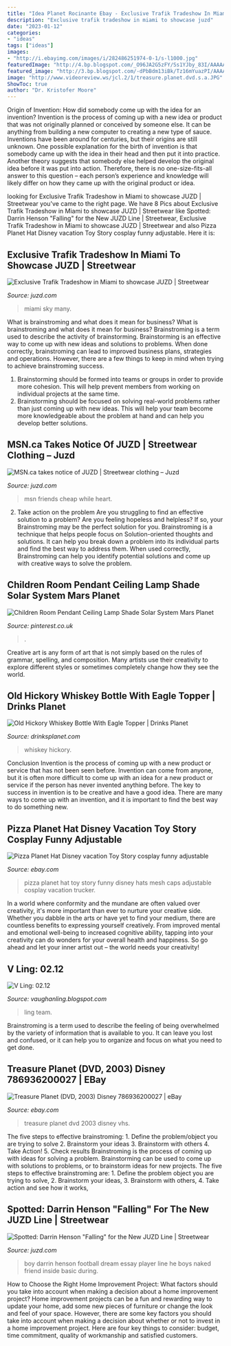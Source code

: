 ```yaml
---
title: "Idea Planet Rocinante Ebay - Exclusive Trafik Tradeshow In Miami To Showcase Juzd"
description: "Exclusive trafik tradeshow in miami to showcase juzd"
date: "2023-01-12"
categories:
- "ideas"
tags: ["ideas"]
images:
- "http://i.ebayimg.com/images/i/282486251974-0-1/s-l1000.jpg"
featuredImage: "http://4.bp.blogspot.com/_O96JA2G5zFY/Ss1YJby_83I/AAAAAAAAAxM/ltP3B-UsJZ0/s400/darrinhenson.jpg"
featured_image: "http://3.bp.blogspot.com/-dPbBdm13iBk/Tz16mYuazPI/AAAAAAAAErg/TiGHSHXZyeY/s1600/SupermanPackage.jpg"
image: "http://www.videoreview.ws/jcl.2/1/treasure.planet.dvd.s.a.JPG"
ShowToc: true
author: "Dr. Kristofer Moore"
---
```



Origin of Invention: How did somebody come up with the idea for an invention?
Invention is the process of coming up with a new idea or product that was not originally planned or conceived by someone else. It can be anything from building a new computer to creating a new type of sauce. Inventions have been around for centuries, but their origins are still unknown. One possible explanation for the birth of invention is that somebody came up with the idea in their head and then put it into practice. Another theory suggests that somebody else helped develop the original idea before it was put into action. Therefore, there is no one-size-fits-all answer to this question – each person’s experience and knowledge will likely differ on how they came up with the original product or idea.

	

		
looking for Exclusive Trafik Tradeshow in Miami to showcase JUZD | Streetwear you've came to the right page. We have 8 Pics about Exclusive Trafik Tradeshow in Miami to showcase JUZD | Streetwear like Spotted: Darrin Henson &quot;Falling&quot; for the New JUZD Line | Streetwear, Exclusive Trafik Tradeshow in Miami to showcase JUZD | Streetwear and also Pizza Planet Hat Disney vacation Toy Story cosplay funny adjustable. Here it is:
		
    
## Exclusive Trafik Tradeshow In Miami To Showcase JUZD | Streetwear

<img loading=lazy src="http://1.bp.blogspot.com/_TQGv9z56Xts/SM2nwY64bkI/AAAAAAAAASs/NrzaGdxqrto/s400/miami-sky.jpg" onerror="this.onerror=null;this.src='https://tse2.mm.bing.net/th?id=OIP.usUmUom6NoEhcoIUHOU66gAAAA&amp;pid=15.1';" alt="Exclusive Trafik Tradeshow in Miami to showcase JUZD | Streetwear">

_Source: juzd.com_

>miami sky many. 

	

What is brainstroming and what does it mean for business?
What is brainstroming and what does it mean for business?
Brainstroming is a term used to describe the activity of brainstorming. Brainstorming is an effective way to come up with new ideas and solutions to problems. When done correctly, brainstroming can lead to improved business plans, strategies and operations. However, there are a few things to keep in mind when trying to achieve brainstroming success.

1) Brainstorming should be formed into teams or groups in order to provide more cohesion. This will help prevent members from working on individual projects at the same time.
2) Brainstorming should be focused on solving real-world problems rather than just coming up with new ideas. This will help your team become more knowledgeable about the problem at hand and can help you develop better solutions.

    
## MSN.ca Takes Notice Of JUZD | Streetwear Clothing – Juzd

<img loading=lazy src="http://1.bp.blogspot.com/_O96JA2G5zFY/SQjfVGZyAYI/AAAAAAAAAQk/A7Gfj8AP3oM/s400/juzddd.jpg" onerror="this.onerror=null;this.src='https://tse3.mm.bing.net/th?id=OIP.wGTAG5m6N6MApEl6LM5qWgAAAA&amp;pid=15.1';" alt="MSN.ca takes notice of JUZD | Streetwear clothing – Juzd">

_Source: juzd.com_

>msn friends cheap while heart. 

	

2. Take action on the problem
Are you struggling to find an effective solution to a problem? Are you feeling hopeless and helpless? If so, your Brainstroming may be the perfect solution for you. Brainstroming is a technique that helps people focus on Solution-oriented thoughts and solutions. It can help you break down a problem into its individual parts and find the best way to address them. When used correctly, Brainstroming can help you identify potential solutions and come up with creative ways to solve the problem.

    
## Children Room Pendant Ceiling Lamp Shade Solar System Mars Planet

<img loading=lazy src="https://i.pinimg.com/736x/0b/84/c4/0b84c4fa40430afae0577f6c8e1e195f.jpg" onerror="this.onerror=null;this.src='https://tse1.mm.bing.net/th?id=OIP.B7sbzi81u-Zf2rihD0Nj-wHaHa&amp;pid=15.1';" alt="Children Room Pendant Ceiling Lamp Shade Solar System Mars Planet">

_Source: pinterest.co.uk_

>. 

	

Creative art is any form of art that is not simply based on the rules of grammar, spelling, and composition. Many artists use their creativity to explore different styles or sometimes completely change how they see the world.

    
## Old Hickory Whiskey Bottle With Eagle Topper | Drinks Planet

<img loading=lazy src="https://decg5lu73tfmh.cloudfront.net/drinksplanet.com/images/fbfiles/images/625w/image-a4eb29a67c3dca003d7732b9450b575e_v_1517546162.jpg" onerror="this.onerror=null;this.src='https://tse1.mm.bing.net/th?id=OIP.2YBm5nOH9p8G9fmc-DGOHgHaJ6&amp;pid=15.1';" alt="Old Hickory Whiskey Bottle With Eagle Topper | Drinks Planet">

_Source: drinksplanet.com_

>whiskey hickory. 

	

Conclusion
Invention is the process of coming up with a new product or service that has not been seen before. Invention can come from anyone, but it is often more difficult to come up with an idea for a new product or service if the person has never invented anything before. The key to success in invention is to be creative and have a good idea. There are many ways to come up with an invention, and it is important to find the best way to do something new.

    
## Pizza Planet Hat Disney Vacation Toy Story Cosplay Funny Adjustable

<img loading=lazy src="http://i.ebayimg.com/images/i/282486251974-0-1/s-l1000.jpg" onerror="this.onerror=null;this.src='https://tse3.mm.bing.net/th?id=OIP.KZIlQlXXXKQfki3CBLaHjAHaHa&amp;pid=15.1';" alt="Pizza Planet Hat Disney vacation Toy Story cosplay funny adjustable">

_Source: ebay.com_

>pizza planet hat toy story funny disney hats mesh caps adjustable cosplay vacation trucker. 

	

In a world where conformity and the mundane are often valued over creativity, it's more important than ever to nurture your creative side. Whether you dabble in the arts or have yet to find your medium, there are countless benefits to expressing yourself creatively. From improved mental and emotional well-being to increased cognitive ability, tapping into your creativity can do wonders for your overall health and happiness. So go ahead and let your inner artist out – the world needs your creativity!

    
## V Ling: 02.12

<img loading=lazy src="http://3.bp.blogspot.com/-dPbBdm13iBk/Tz16mYuazPI/AAAAAAAAErg/TiGHSHXZyeY/s1600/SupermanPackage.jpg" onerror="this.onerror=null;this.src='https://tse2.mm.bing.net/th?id=OIP.tjAZx7UXxvoXOsyuC3cEGQHaKP&amp;pid=15.1';" alt="V Ling: 02.12">

_Source: vaughanling.blogspot.com_

>ling team. 

	

Brainstroming is a term used to describe the feeling of being overwhelmed by the variety of information that is available to you. It can leave you lost and confused, or it can help you to organize and focus on what you need to get done.

    
## Treasure Planet (DVD, 2003) Disney 786936200027 | EBay

<img loading=lazy src="http://www.videoreview.ws/jcl.2/1/treasure.planet.dvd.s.a.JPG" onerror="this.onerror=null;this.src='https://tse1.mm.bing.net/th?id=OIP.fKiL03wl0BvjY9y8fC8dKAHaFj&amp;pid=15.1';" alt="Treasure Planet (DVD, 2003) Disney 786936200027 | eBay">

_Source: ebay.com_

>treasure planet dvd 2003 disney vhs. 

	

The five steps to effective brainstroming: 1. Define the problem/object you are trying to solve 2. Brainstorm your ideas 3. Brainstorm with others 4. Take Action! 5. Check results
Brainstroming is the process of coming up with ideas for solving a problem. Brainstorming can be used to come up with solutions to problems, or to brainstorm ideas for new projects. The five steps to effective brainstroming are: 1. Define the problem object you are trying to solve, 2. Brainstorm your ideas, 3. Brainstorm with others, 4. Take action and see how it works, 
    
## Spotted: Darrin Henson &quot;Falling&quot; For The New JUZD Line | Streetwear

<img loading=lazy src="http://4.bp.blogspot.com/_O96JA2G5zFY/Ss1YJby_83I/AAAAAAAAAxM/ltP3B-UsJZ0/s400/darrinhenson.jpg" onerror="this.onerror=null;this.src='https://tse1.mm.bing.net/th?id=OIP.VKxnzThgpkoeJbIC5aaKqwAAAA&amp;pid=15.1';" alt="Spotted: Darrin Henson &quot;Falling&quot; for the New JUZD Line | Streetwear">

_Source: juzd.com_

>boy darrin henson football dream essay player line he boys naked friend inside basic during. 

	

How to Choose the Right Home Improvement Project: What factors should you take into account when making a decision about a home improvement project?
Home improvement projects can be a fun and rewarding way to update your home, add some new pieces of furniture or change the look and feel of your space. However, there are some key factors you should take into account when making a decision about whether or not to invest in a home improvement project. Here are four key things to consider: budget, time commitment, quality of workmanship and satisfied customers.

